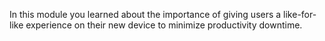 In this module you learned about the importance of giving users a like-for-like experience on their new device to minimize productivity downtime.